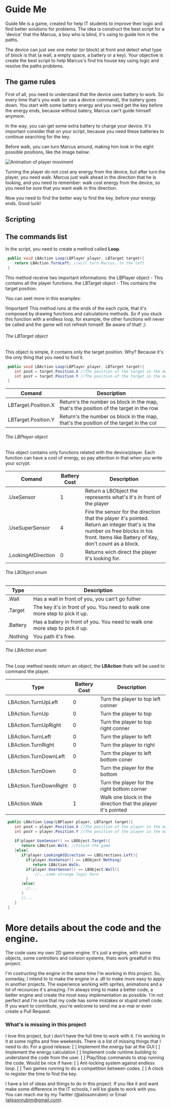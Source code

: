 # Guide Me
Guide Me is a game, created for help IT students to improve their logic and find better solutions for problems.
The idea is construct the best script for a 'device' that the Marcus, a boy who is blind, it's using to guide him in the paths.

The device can just see one meter (or block) at front and detect what type of block is that (a wall, a empty space, a battery or a key). Your objective is create the best script to help Marcus's find his house key using logic and resolve the paths problems.

## The game rules
First of all, you need to understand that the device uses battery to work. So every time that's you walk (or use a device command), the battery goes down. You start with some battery energy and you need get the key before the energy ends, because without batery, Marcus can't guide himself anymore.

In the way, you can get some extra battery to charge your device. It's important consider that on your script, because you need these batteries to continue searching for the key.

Before walk, you can turn Marcus around, making him look in the eight possible positions, like the image below:

![Animation of player moviment](https://github.com/alissonrubim/LazySnake/blob/master/Screenshots/player-animation.gif)

Turning the player do not cost any energy from the device, but after turn the player, you need walk. Marcus just walk ahead in the direction that he is looking, and you need to remember: walk cost energy from the device, so you need be sure that you want walk in this direction.

Now you need to find the better way to find the key, before your energy ends. Good luck!

## Scripting ##



## The commands list
In the script, you need to create a method called **Loop**. 

 ```csharp
  public void LBAction Loop(LBPlayer player, LBTarget target){
     return LBAction.TurnLeft; //will turn Marcus, to the left
  }
 ```

This method receive two important informations:
   the LBPlayer object - This contains all the player functions.
   the LBTarget object - This contains the target position.

You can seet more in this examples:

!Important!
  This method runs at the ends of the each cycle, that it's composed by drawing functions and calculations methods. So if you stuck this function with a endless loop, for example, the other functions will never be called and the game will not refresh himself. Be aware of that! ;)

###### The LBTarget object
  This object is simple, it contains only the target position.
  Why? Because it's the only thing that you need to find it.

 ```csharp
  public void LBAction Loop(LBPlayer player, LBTarget target){
     int posX = target.Position.X //The position of the target in the map
     int posY = target.Position.Y //The position of the target in the map
  }
 ```
 
Comand | Description
------------ | ------------- 
LBTarget.Position.X | Return's the number os block in the map, that's the position of the target in the row
LBTarget.Position.Y | Return's the number os block in the map, that's the position of the target in the col

###### The LBPlayer object
 This object contains only functions related with the device/player.
 Each function can have a cost of energy, so pay attention in that when you write your scrypt.

Comand | Battery Cost | Description
------------ | ------------- | -------------
.UseSensor | 1 | Return a LBObject the represents what's it's in front of the player
.UseSuperSensor | 4 | Fire the sensor for the direction that the player it's pointed. Return an integer that's is the number os free blocks in his front. Items like Battery of Key, don't count as a block.
.LookingAtDirection | 0 | Returns wich direct the player it's looking for.

###### The LBObject enum

Type | Description
------------ | ------------- 
.Wall | Has a wall in front of you, you can't go futher
.Target | The key it's in front of you. You need to walk one more step to pick it up.
.Battery | Has a batery in front of you. You need to walk one more step to pick it up.
.Nothing | You path it's free.

###### The LBAction enum
The Loop method needs return an object, the **LBAction** thats will be used to command the player.

Type | Battery Cost | Description
------------ | ------------- | -------------
LBAction.TurnUpLeft | 0 | Turn the player to top left conner
LBAction.TurnUp | 0 | Turn the player to top
LBAction.TurnUpRight | 0 | Turn the player to top right conner
LBAction.TurnLeft | 0  | Turn the player to left
LBAction.TurnRight | 0 | Turn the player to right
LBAction.TurnDownLeft | 0 | Turn the player to left bottom coner
LBAction.TurnDown | 0 | Turn the player for the bottom
LBAction.TurnDownRight | 0 | Turn the player for the right bottom corner
LBAction.Walk | 1 | Walk one block in the direction that the player it's pointed


 ```csharp
  public LBAction Loop(LBPlayer player, LBTarget target){
     int posX = player.Position.X //The position of the player in the map
     int posY = player.Position.Y //The position of the player in the map
     
     if(player.UseSensor() == LBObject.Target){
        return LBAction.Walk; //Finish the game
     }else{
        if(player.LookingAtDirection == LBDirections.Left){
          if(player.UseSensor() == LBObject.Nothing)
             return LBAction.Walk;
          if(player.UserSensor() == LBObject.Wall){
              //...some strange logic here
          } 
        }else{
          //...
        }
        //...
     }
  }
 ```


# More details about the code and the engine.
The code uses my own 2D game engine. It's just a engine, with some objects, some controllers and colision systems, thats work greatfull in this project. 

I'm costructing the engine in the same time I'm working in this project. So, someday, I intend to to make the engine in a .dll to make more easy to apply in another projects.
The experience working with sprites, animations and a lot of recources it's amazing. I'm always tring to make a better code, a better engine and create the most easy implementation as possible.
I'm not perfect and I'm sure that my code has some mistakes or stupid smell code. If you want to contribute, you're welcome to send me a e-mai or even create a Pull Request.

### What's is missing in this project
I love this project, but i don't have the full time to work with it. I'm working in it at some nigths and free weekends.
There is a list of missing things that I need to do:
    For a good release:
          [ ] Implement the energy bar at the GUI
          [ ] Implement the energy calculation
          [ ] Implement code runtime building to understand the code from the user.
          [ ] Play/Stop commands to stop running the code.
    Would be nice if have:
          [ ] Ant-locking system against endless loop.
          [ ] Two games running to do a competition between codes.
          [ ] A clock to register the time to find the key.          


I have a lot of ideas and things to do in this project. If you like it and want make some difference in the IT schools, I will be glade to work with you. You can reach me by my Twitter (@alissonrubim) or Email (alissonrubim@gmail.com).






